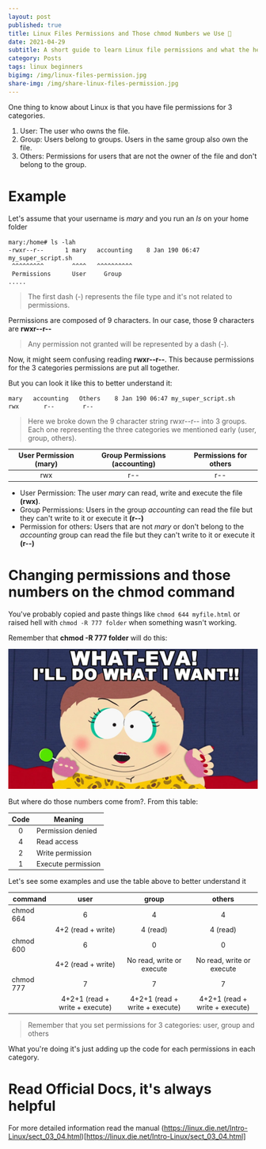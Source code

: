 ```yaml
---
layout: post
published: true
title: Linux Files Permissions and Those chmod Numbers we Use 🤔
date: 2021-04-29
subtitle: A short guide to learn Linux file permissions and what the hell are those numbers we use with chmod command
category: Posts
tags: linux beginners
bigimg: /img/linux-files-permission.jpg
share-img: /img/share-linux-files-permission.jpg
---
```


One thing to know about Linux is that you have file permissions for 3 categories.

1. User: The user who owns the file.
2. Group: Users belong to groups. Users in the same group also own the file.
3. Others: Permissions for users that are not the owner of the file and don't belong to the group.

# Example
Let's assume that your username is *mary* and you run an *ls* on your home folder

```
mary:/home# ls -lah
-rwxr--r--      1 mary   accounting    8 Jan 190 06:47 my_super_script.sh
 ^^^^^^^^^        ^^^^   ^^^^^^^^^^
 Permissions      User     Group
.....
```
> The first dash (-) represents the file type and it's not related to permissions.

Permissions are composed of 9 characters. In our case, those 9 characters are **rwxr--r--**

> Any permission not granted will be represented by a dash (-).  


Now, it might seem confusing reading **rwxr--r--**. This because permissions for the 3 categories permissions are put all together.

But you can look it like this to better understand it:

```
mary   accounting   Others    8 Jan 190 06:47 my_super_script.sh
rwx       r--        r--
```
> Here we broke down the 9 character string rwxr--r-- into 3 groups. Each one representing the three categories we mentioned early (user, group, others).

|User Permission (mary)|Group Permissions (accounting)|Permissions for others|
|:---:|:---:|:---:|
|rwx|r--|r--| 


- User Permission: The user *mary* can read, write and execute the file **(rwx)**.
- Group Permissions: Users in the group *accounting* can read the file but they can't write to it or execute it **(r--)**
- Permission for others: Users that are not *mary* or don't belong to the *accounting* group can read the file but they can't write to it or execute it **(r--)**

# Changing permissions and those numbers on the chmod command

You've probably copied and paste things like `chmod 644 myfile.html` or raised hell with `chmod -R 777 folder` when something wasn't working.

Remember that **chmod -R 777 folder** will do this:

![chmod777](/img/chmod777-cartman.jpg)


But where do those numbers come from?. From this table:

|Code|Meaning|
|:----:|-------|
|0|Permission denied|
|4|Read access|
|2|Write permission|
|1|Execute permission|

Let's see some examples and use the table above to better understand it

| command | user | group | others|
|---|:---:|:---:|:---:|
| chmod 664 | 6 | 4 | 4 |
|| 4+2 (read + write) | 4 (read)| 4 (read) |
| chmod 600| 6 | 0 | 0 |
|| 4+2 (read + write) | No read, write or execute | No read, write or execute |
| chmod 777| 7 | 7 | 7 |
|| 4+2+1 (read + write + execute)|4+2+1 (read + write + execute)|4+2+1 (read + write + execute)|
> Remember that you set permissions for 3 categories: user, group and others

What you're doing it's just adding up the code for each permissions in each category.


# Read Official Docs, it's always helpful
For more detailed information read the manual (https://linux.die.net/Intro-Linux/sect_03_04.html)[https://linux.die.net/Intro-Linux/sect_03_04.html]